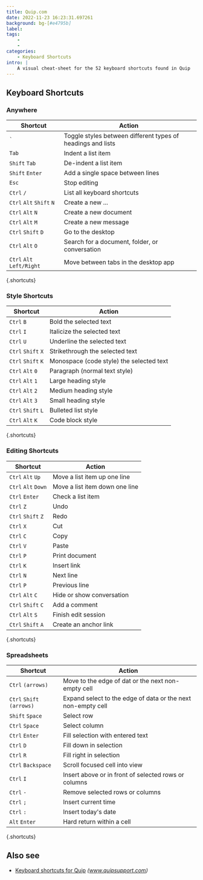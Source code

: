 ```yaml
---
title: Quip.com
date: 2022-11-23 16:23:31.697261
background: bg-[#e4795b]
label: 
tags: 
    - 
    - 
categories:
    - Keyboard Shortcuts
intro: |
    A visual cheat-sheet for the 52 keyboard shortcuts found in Quip
---
```




Keyboard Shortcuts
------------------



### Anywhere

Shortcut | Action
---|---
<code>\`</code> | Toggle styles between different types of headings and lists
`Tab`  | Indent a list item
`Shift` `Tab`  | De-indent a list item
`Shift` `Enter`  | Add a single space between lines
`Esc`  | Stop editing
`Ctrl` `/`  | List all keyboard shortcuts
`Ctrl` `Alt` `Shift` `N`  | Create a new ...
`Ctrl` `Alt` `N`  | Create a new document
`Ctrl` `Alt` `M`  | Create a new message
`Ctrl` `Shift` `D`  | Go to the desktop
`Ctrl` `Alt` `O`  | Search for a document, folder, or conversation
`Ctrl` `Alt` `Left/Right`  | Move between tabs in the desktop app
{.shortcuts}


### Style Shortcuts

Shortcut | Action
---|---
`Ctrl` `B`  | Bold the selected text
`Ctrl` `I`  | Italicize the selected text
`Ctrl` `U`  | Underline the selected text
`Ctrl` `Shift` `X`  | Strikethrough the selected text
`Ctrl` `Shift` `K`  | Monospace (code style) the selected text
`Ctrl` `Alt` `0`  | Paragraph (normal text style)
`Ctrl` `Alt` `1`  | Large heading style
`Ctrl` `Alt` `2`  | Medium heading style
`Ctrl` `Alt` `3`  | Small heading style
`Ctrl` `Shift` `L`  | Bulleted list style
`Ctrl` `Alt` `K`  | Code block style
{.shortcuts}


### Editing Shortcuts

Shortcut | Action
---|---
`Ctrl` `Alt` `Up`  | Move a list item up one line
`Ctrl` `Alt` `Down`  | Move a list item down one line
`Ctrl` `Enter`  | Check a list item
`Ctrl` `Z`  | Undo
`Ctrl` `Shift` `Z`  | Redo
`Ctrl` `X`  | Cut
`Ctrl` `C`  | Copy
`Ctrl` `V`  | Paste
`Ctrl` `P`  | Print document
`Ctrl` `K`  | Insert link
`Ctrl` `N`  | Next line
`Ctrl` `P`  | Previous line
`Ctrl` `Alt` `C`  | Hide or show conversation
`Ctrl` `Shift` `C`  | Add a comment
`Ctrl` `Alt` `S`  | Finish edit session
`Ctrl` `Shift` `A`  | Create an anchor link
{.shortcuts}


### Spreadsheets

Shortcut | Action
---|---
`Ctrl` `(arrows)`  | Move to the edge of dat or the next non-empty cell
`Ctrl` `Shift` `(arrows)`  | Expand select to the edge of data or the next non-empty cell
`Shift` `Space`  | Select row
`Ctrl` `Space`  | Select column
`Ctrl` `Enter`  | Fill selection with entered text
`Ctrl` `D`  | Fill down in selection
`Ctrl` `R`  | Fill right in selection
`Ctrl` `Backspace`  | Scroll focused cell into view
`Ctrl` `I`  | Insert above or in front of selected rows or columns
`Ctrl` `-`  | Remove selected rows or columns
`Ctrl` `;`  | Insert current time
`Ctrl` `:`  | Insert today's date
`Alt` `Enter`  | Hard return within a cell
{.shortcuts}




Also see
--------
- [Keyboard shortcuts for Quip](https://www.quipsupport.com/hc/en-us/articles/210436306-What-are-Quip-s-keyboard-shortcuts-) _(www.quipsupport.com)_
